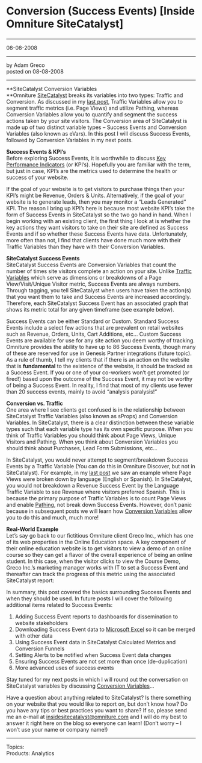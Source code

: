 # Conversion (Success Events) \[Inside Omniture SiteCatalyst]

### 

---

08-08-2008

---

by Adam Greco  
posted on 08-08-2008

---

**SiteCatalyst Conversion Variables  
**Omniture [SiteCatalyst](http://www.omniture.com/en/products/web_analytics/sitecatalyst) breaks its variables into two types: Traffic and Conversion. As discussed in my [last post](http://blogs.omniture.com/2008/08/05/traffic-variables-sprops/), Traffic Variables allow you to segment traffic metrics (i.e. Page Views) and utilize Pathing, whereas Conversion Variables allow you to quantify and segment the success actions taken by your site visitors. The Conversion area of SiteCatalyst is made up of two distinct variable types – Success Events and Conversion Variables (also known as eVars). In this post I will discuss Success Events, followed by Conversion Variables in my next posts.

**Success Events & KPI’s**  
Before exploring Success Events, it is worthwhile to discuss [Key Performance Indicators](http://en.wikipedia.org/wiki/Key_performance_indicators) (or KPI’s). Hopefully you are familiar with the term, but just in case, KPI’s are the metrics used to determine the health or success of your website.

If the goal of your website is to get visitors to purchase things then your KPI’s might be Revenue, Orders & Units. Alternatively, if the goal of your website is to generate leads, then you may monitor a “Leads Generated” KPI. The reason I bring up KPI’s here is because most website KPI’s take the form of Success Events in SiteCatalyst so the two go hand in hand. When I begin working with an existing client, the first thing I look at is whether the key actions they want visitors to take on their site are defined as Success Events and if so whether these Success Events have data. Unfortunately, more often than not, I find that clients have done much more with their Traffic Variables than they have with their Conversion Variables.

**SiteCatalyst Success Events**  
SiteCatalyst Success Events are Conversion Variables that count the number of times site visitors complete an action on your site. Unlike [Traffic Variables](http://blogs.omniture.com/2008/08/05/traffic-variables-sprops/) which serve as dimensions or breakdowns of a Page View/Visit/Unique Visitor metric, Success Events are always numbers. Through tagging, you tell SiteCatalyst when users have taken the action(s) that you want them to take and Success Events are increased accordingly. Therefore, each SiteCatalyst Success Event has an associated graph that shows its metric total for any given timeframe (see example below).

Success Events can be either Standard or Custom. Standard Success Events include a select few actions that are prevalent on retail websites such as Revenue, Orders, Units, Cart Additions, etc… Custom Success Events are available for use for any site action you deem worthy of tracking. Omniture provides the ability to have up to 86 Success Events, though many of these are reserved for use in Genesis Partner integrations (future topic). As a rule of thumb, I tell my clients that if there is an action on the website that is **fundamental** to the existence of the website, it should be tracked as a Success Event. If you or one of your co-workers won’t get promoted (or fired!) based upon the outcome of the Success Event, it may not be worthy of being a Success Event. In reality, I find that most of my clients use fewer than 20 success events, mainly to avoid “analysis paralysis!”

**Conversion vs. Traffic**  
One area where I see clients get confused is in the relationship between SiteCatalyst Traffic Variables (also known as sProps) and Conversion Variables. In SiteCatalyst, there is a clear distinction between these variable types such that each variable type has its own specific purpose. When you think of Traffic Variables you should think about Page Views, Unique Visitors and Pathing. When you think about Conversion Variables you should think about Purchases, Lead Form Submissions, etc…  


In SiteCatalyst, you would never attempt to segment/breakdown Success Events by a Traffic Variable (You can do this in Omniture Discover, but not in SiteCatalyst). For example, in my [last post](http://blogs.omniture.com/2008/08/05/traffic-variables-sprops/) we saw an example where Page Views were broken down by language (English or Spanish). In SiteCatalyst, you would not breakdown a Revenue Success Event by the Language Traffic Variable to see Revenue where visitors preferred Spanish. This is because the primary purpose of Traffic Variables is to count Page Views and enable [Pathing](http://blogs.omniture.com/2008/10/13/pathing-analysis-inside-omniture-sitecatalyst/), not break down Success Events. However, don’t panic because in subsequent posts we will learn how [Conversion Variables](http://blogs.omniture.com/2008/08/13/conversion-variables-part-i/) allow you to do this and much, much more!

**Real-World Example**  
Let’s say go back to our fictitious Omniture client Greco Inc., which has one of its web properties in the Online Education space. A key component of their online education website is to get visitors to view a demo of an online course so they can get a flavor of the overall experience of being an online student. In this case, when the visitor clicks to view the Course Demo, Greco Inc.’s marketing manager works with IT to set a Success Event and thereafter can track the progress of this metric using the associated SiteCatalyst report:

In summary, this post covered the basics surrounding Success Events and when they should be used. In future posts I will cover the following additional items related to Success Events:

1.  Adding Success Event reports to dashboards for dissemination to website stakeholders
2.  Downloading Success Event data to [Microsoft Excel](http://blogs.omniture.com/2008/09/23/omniture-excelclient-inside-omniture-sitecatalyst/) so it can be merged with other data
3.  Using Success Event data in SiteCatalyst Calculated Metrics and Conversion Funnels
4.  Setting Alerts to be notified when Success Event data changes
5.  Ensuring Success Events are not set more than once (de-duplication)
6.  More advanced uses of success events

Stay tuned for my next posts in which I will round out the conversation on SiteCatalyst variables by discussing [Conversion Variables](http://blogs.omniture.com/2008/08/13/conversion-variables-part-i/)…



Have a question about anything related to SiteCatalyst? Is there something on your website that you would like to report on, but don’t know how? Do you have any tips or best practices you want to share? If so, please send me an e-mail at [insidesitecatalyst@omniture.com](mailto:insidesitecatalyst@omniture.com) and I will do my best to answer it right here on the blog so everyone can learn! (Don’t worry – I won’t use your name or company name!)



---

Topics:  
Products: Analytics
